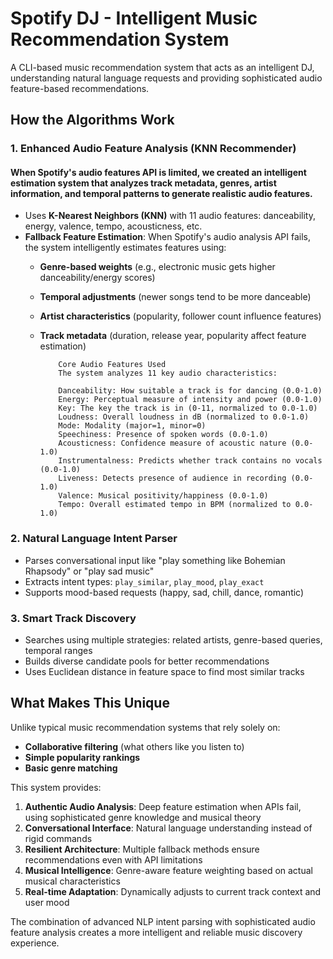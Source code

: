 # Spotify DJ - Intelligent Music Recommendation System

A CLI-based music recommendation system that acts as an intelligent DJ, understanding natural language requests and providing sophisticated audio feature-based recommendations.

## How the Algorithms Work

### 1. **Enhanced Audio Feature Analysis (KNN Recommender)**

#### When Spotify's audio features API is limited, we created an intelligent estimation system that analyzes track metadata, genres, artist information, and temporal patterns to generate realistic audio features.

- Uses **K-Nearest Neighbors (KNN)** with 11 audio features: danceability, energy, valence, tempo, acousticness, etc.
- **Fallback Feature Estimation**: When Spotify's audio analysis API fails, the system intelligently estimates features using:
  - **Genre-based weights** (e.g., electronic music gets higher danceability/energy scores)
  - **Temporal adjustments** (newer songs tend to be more danceable)
  - **Artist characteristics** (popularity, follower count influence features)
  - **Track metadata** (duration, release year, popularity affect feature estimation)

            Core Audio Features Used
            The system analyzes 11 key audio characteristics:

            Danceability: How suitable a track is for dancing (0.0-1.0)
            Energy: Perceptual measure of intensity and power (0.0-1.0)
            Key: The key the track is in (0-11, normalized to 0.0-1.0)
            Loudness: Overall loudness in dB (normalized to 0.0-1.0)
            Mode: Modality (major=1, minor=0)
            Speechiness: Presence of spoken words (0.0-1.0)
            Acousticness: Confidence measure of acoustic nature (0.0-1.0)
            Instrumentalness: Predicts whether track contains no vocals (0.0-1.0)
            Liveness: Detects presence of audience in recording (0.0-1.0)
            Valence: Musical positivity/happiness (0.0-1.0)
            Tempo: Overall estimated tempo in BPM (normalized to 0.0-1.0)

### 2. **Natural Language Intent Parser**
- Parses conversational input like "play something like Bohemian Rhapsody" or "play sad music"
- Extracts intent types: `play_similar`, `play_mood`, `play_exact`
- Supports mood-based requests (happy, sad, chill, dance, romantic)

### 3. **Smart Track Discovery**
- Searches using multiple strategies: related artists, genre-based queries, temporal ranges
- Builds diverse candidate pools for better recommendations
- Uses Euclidean distance in feature space to find most similar tracks

## What Makes This Unique

Unlike typical music recommendation systems that rely solely on:
- **Collaborative filtering** (what others like you listen to)
- **Simple popularity rankings**
- **Basic genre matching**

This system provides:

1. **Authentic Audio Analysis**: Deep feature estimation when APIs fail, using sophisticated genre knowledge and musical theory
2. **Conversational Interface**: Natural language understanding instead of rigid commands
3. **Resilient Architecture**: Multiple fallback methods ensure recommendations even with API limitations
4. **Musical Intelligence**: Genre-aware feature weighting based on actual musical characteristics
5. **Real-time Adaptation**: Dynamically adjusts to current track context and user mood

The combination of advanced NLP intent parsing with sophisticated audio feature analysis creates a more intelligent and reliable music discovery experience.
